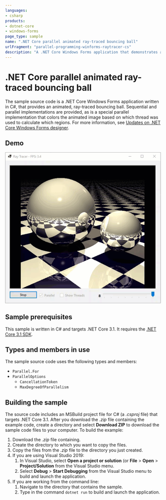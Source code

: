 ```yaml
---
languages:
- csharp
products:
- dotnet-core
- windows-forms
page_type: sample
name: ".NET Core parallel animated ray-traced bouncing ball"
urlFragment: "parallel-programming-winforms-raytracer-cs"
description: "A .NET Core Windows Forms application that demonstrates an animated, ray-traced bouncing ball with parallel programming."
---
```


# .NET Core parallel animated ray-traced bouncing ball

The sample source code is a .NET Core Windows Forms application written in C#, that provides an animated, ray-traced bouncing ball. Sequential and parallel implementations are provided, as is a special parallel implementation that colors the animated image based on which thread was used to calculate which regions. For more information, see [Updates on .NET Core Windows Forms designer](https://devblogs.microsoft.com/dotnet/updates-on-net-core-windows-forms-designer/).

## Demo

![Demo raytracer app](assets/demo.gif)

## Sample prerequisites

This sample is written in C# and targets .NET Core 3.1. It requires the [.NET Core 3.1 SDK](https://dotnet.microsoft.com/download/dotnet-core/3.1).

## Types and members in use

The sample source code uses the following types and members:

- `Parallel.For`
- `ParallelOptions`
  - `CancellationToken`
  - `MaxDegreeOfParallelism`

## Building the sample

The source code includes an MSBuild project file for C# (a *.csproj* file) that targets .NET Core 3.1. After you download the *.zip* file containing the example code, create a directory and select **Download ZIP** to download the sample code files to your computer. To build the example:

1. Download the *.zip* file containing.
1. Create the directory to which you want to copy the files.
1. Copy the files from the *.zip* file to the directory you just created.
1. If you are using Visual Studio 2019:
   1. In Visual Studio, select **Open a project or solution** (or **File** > **Open** > **Project/Solution** from the Visual Studio menu.
   1. Select **Debug** > **Start Debugging** from the Visual Studio menu to build and launch the application.
1. If you are working from the command line:
   1. Navigate to the directory that contains the sample.
   1. Type in the command `dotnet run` to build and launch the application.
